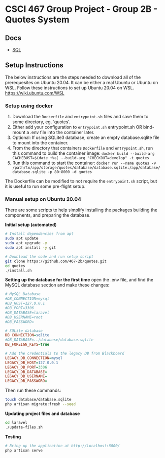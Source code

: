 # CSCI 467 Group Project - Group 2B - Quotes System

## Docs

* [SQL](sql/README.md)

## Setup Instructions

The below instructions are the steps needed to download all of the prerequesites on Ubuntu 20.04. It can be either a real Ubuntu or Ubuntu on WSL. Follow these instructions to set up Ubuntu 20.04 on WSL. https://wiki.ubuntu.com/WSL

### Setup using docker

1. Download the `Dockerfile` and `entrypoint.sh` files and save them to some directory, eg. 'quotes'.
2. Either add your configuration to `entrypoint.sh` entrypoint.sh OR bind-mount a .env file into the container later.
3. Optional: If using SQLite3 database, create an empty database.sqlite file to mount into the container.
4. From the directory that containers  `Dockerfile` and `entrypoint.sh`, run this command to build the container image:
   `docker build --build-arg CACHEBUST=$(date +%s) --build-arg "CHECKOUT=develop" -t quotes`
5. Run this command to start the container:
   `docker run --name quotes -v /path/to/app/storage/quotes/database/database.sqlite:/app/database/database.sqlite -p 80:8000 -d quotes`

The Dockerfile can be modified to not require the `entrypoint.sh` script, but it is useful to run some pre-flight setup.

### Manual setup on Ubuntu 20.04

There are some scripts to help simplify installing the packages building the components, and preparing the database.

**Initial setup (automated)**
```sh
# Install dependencies from apt
sudo apt update
sudo apt upgrade -y
sudo apt install -y git

# Download the code and run setup script
git clone https://github.com/467-2b/quotes.git
cd quotes
./install.sh
```

**Setting up the database for the first time**
open the .env file, and find the MySQL database section and make these changes:
```ini
# MySQL Database
#DB_CONNECTION=mysql
#DB_HOST=127.0.0.1
#DB_PORT=3306
#DB_DATABASE=laravel
#DB_USERNAME=root
#DB_PASSWORD=

# SQLite database
DB_CONNECTION=sqlite
#DB_DATABASE=../database/database.sqlite
DB_FOREIGN_KEYS=true

# Add the credentials to the legacy DB from Blackboard
LEGACY_DB_CONNECTION=mysql
LEGACY_DB_HOST=127.0.0.1
LEGACY_DB_PORT=3306
LEGACY_DB_DATABASE=
LEGACY_DB_USERNAME=
LEGACY_DB_PASSWORD=
```

Then run these commands: 
```sh
touch database/database.sqlite
php artisan migrate:fresh --seed
```

**Updating project files and database**
```sh
cd laravel
./update-files.sh
```

**Testing**
```sh
# Bring up the application at http://localhost:8000/
php artisan serve
```
